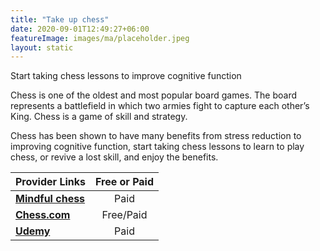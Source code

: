 ```yaml
---
title: "Take up chess"
date: 2020-09-01T12:49:27+06:00
featureImage: images/ma/placeholder.jpeg
layout: static
---
```


Start taking chess lessons to improve cognitive function

Chess is one of the oldest and most popular board games. The board represents a battlefield in which two armies fight to capture each other’s King. Chess is a game of skill and strategy.

Chess has been shown to have many benefits from stress reduction to improving cognitive function, start taking chess lessons to learn to play chess, or revive a lost skill, and enjoy the benefits.

| Provider Links      | Free or Paid  |  
| :-----------          | :--------------:      |  
| [**Mindful chess**](https://www.mindfulchess.org/) | Paid | 
| [**Chess.com**](https://www.chess.com/learn) | Free/Paid | 
| [**Udemy**](https://www.udemy.com/topic/chess/) | Paid | 
  

<br/><br/>







